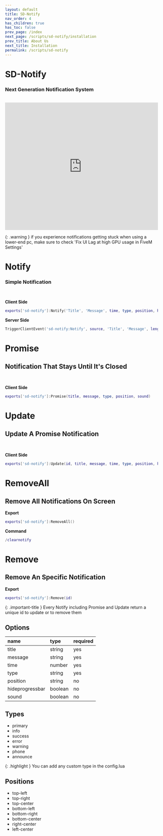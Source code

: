 ```yaml
---
layout: default
title: SD-Notify
nav_order: 4
has_children: true
has_toc: false
prev_page: /index
next_page: /scripts/sd-notify/installation
prev_title: About Us
next_title: Installation
permalink: /scripts/sd-notify
---
```


# SD-Notify
### Next Generation Notification System
<br />
<iframe src="https://www.youtube.com/embed/p4fk_fKc0IM?ecver=1&amp;iv_load_policy=3&amp;rel=0&amp;showinfo=0&amp;yt:stretch=16:9&amp;autohide=1&amp;color=red&amp;width=560&amp;width=560" width="100%" height="420" allowtransparency="true" frameborder="0"></iframe>

{: .warning }
if you experience notifications getting stuck when using a lower-end pc, make sure to check 'Fix UI Lag at high GPU usage in FiveM Settings'

# Notify
### Simple Notification 
<br />

**Client Side**
```lua
exports['sd-notify']:Notify('Title', 'Message', time, type, position, hideprogressbar, sound)
```

**Server Side**
```lua
TriggerClientEvent('sd-notify:Notify', source, 'Title', 'Message', length, type, position, hideprogressbar, sound)
```

# Promise
## Notification That Stays Until It's Closed 
<br />

**Client Side**
```lua
exports['sd-notify']:Promise(title, message, type, position, sound)
```

# Update
## Update A Promise Notification 
<br />

**Client Side**
```lua
exports['sd-notify']:Update(id, title, message, time, type, position, hideprogressbar, sound)
```
# RemoveAll
## Remove All Notifications On Screen

**Export**
```lua
exports['sd-notify']:RemoveAll()
```

**Command**
```lua
/clearnotify
```

# Remove
## Remove An Specific Notification

**Export**
```lua
exports['sd-notify']:Remove(id)
```

{: .important-title }
Every Notify including Promise and Update return a unique id to update or to remove them

## Options

| name            | type        | required |
|:----------------|:------------|:---------|
| title           | string      | yes      |
| message         | string      | yes      |
| time            | number      | yes      |
| type            | string      | yes      |
| position        | string      | no       |
| hideprogressbar | boolean     | no       |
| sound           | boolean     | no       |

## Types
- primary
- info
- success
- error
- warning
- phone
- announce

{: .highlight }
You can add any custom type in the config.lua

## Positions
- top-left
- top-right
- top-center
- bottom-left
- bottom-right
- bottom-center
- right-center
- left-center
